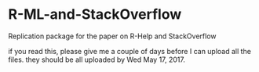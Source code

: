 # R-ML-and-StackOverflow
Replication package for the paper on R-Help and StackOverflow

if you read this, please give me a couple of days before I can upload all the files.
they should be all uploaded by Wed May 17, 2017.
